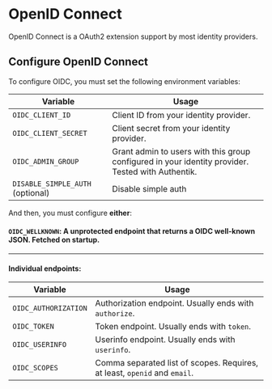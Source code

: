 # OpenID Connect

OpenID Connect is a OAuth2 extension support by most identity providers.

## Configure OpenID Connect

To configure OIDC, you must set the following environment variables:

| Variable                         | Usage                                                                                             |
| -------------------------------- | ------------------------------------------------------------------------------------------------- |
| `OIDC_CLIENT_ID`                 | Client ID from your identity provider.                                                            |
| `OIDC_CLIENT_SECRET`             | Client secret from your identity provider.                                                        |
| `OIDC_ADMIN_GROUP`               | Grant admin to users with this group configured in your identity provider. Tested with Authentik. |
| `DISABLE_SIMPLE_AUTH` (optional) | Disable simple auth                                                                               |

And then, you must configure **either**:

#### `OIDC_WELLKNOWN`: A unprotected endpoint that returns a OIDC well-known JSON. Fetched on startup.

---

#### Individual endpoints:

| Variable             | Usage                                                                     |
| -------------------- | ------------------------------------------------------------------------- |
| `OIDC_AUTHORIZATION` | Authorization endpoint. Usually ends with `authorize`.                    |
| `OIDC_TOKEN`         | Token endpoint. Usually ends with `token`.                                |
| `OIDC_USERINFO`      | Userinfo endpoint. Usually ends with `userinfo`.                          |
| `OIDC_SCOPES`        | Comma separated list of scopes. Requires, at least, `openid` and `email`. |
